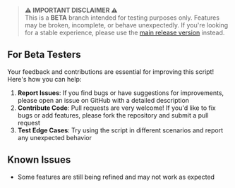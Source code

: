 > **⚠️ IMPORTANT DISCLAIMER ⚠️**  
This is a **BETA** branch intended for testing purposes only. Features may be broken, incomplete, or behave unexpectedly. If you're looking for a stable experience, please use the [main release version](https://www.torn.com/forums.php#/p=threads&f=67&t=16451791&b=0&a=0) instead.

## For Beta Testers

Your feedback and contributions are essential for improving this script! Here's how you can help:

1. **Report Issues**: If you find bugs or have suggestions for improvements, please open an issue on GitHub with a detailed description
2. **Contribute Code**: Pull requests are very welcome! If you'd like to fix bugs or add features, please fork the repository and submit a pull request
3. **Test Edge Cases**: Try using the script in different scenarios and report any unexpected behavior

## Known Issues

- Some features are still being refined and may not work as expected
